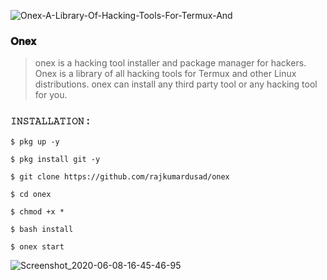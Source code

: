 ![Onex-A-Library-Of-Hacking-Tools-For-Termux-And](https://user-images.githubusercontent.com/75029023/111863617-a4a0ca00-8997-11eb-8702-80c0150a4a38.png)



### 𝐎𝐧𝐞𝐱

> onex is a hacking tool installer and package manager for hackers. Onex is a library of all hacking tools for Termux and other Linux distributions. onex can install any third party tool or any hacking tool for you.  

### **`𝙸𝙽𝚂𝚃𝙰𝙻𝙻𝙰𝚃𝙸𝙾𝙽`** : 
```
$ pkg up -y 
```
```
$ pkg install git -y 
```
```
$ git clone https://github.com/rajkumardusad/onex 
```
```
$ cd onex 
```
```
$ chmod +x * 
```
```
$ bash install 
```
```
$ onex start
```
![Screenshot_2020-06-08-16-45-46-95](https://user-images.githubusercontent.com/75029023/111863645-c39f5c00-8997-11eb-8b48-7521388ca779.png)
